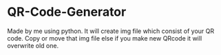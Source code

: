 # QR-Code-Generator
Made by me using python.
It will create img file which consist of your QR code. Copy or move that img file else if you make new QRcode it will overwrite old one.
